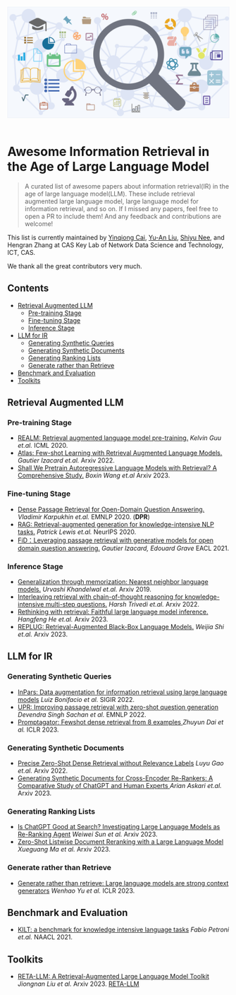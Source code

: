 <p align="center">
  <br>
  <img width="600" src="./imgs/IR with LLM.jpg" alt="logo of awesome repository">
  <br>
  <br>
</p>

# Awesome Information Retrieval in the Age of Large Language Model

> A curated list of awesome papers about information retrieval(IR) in the age of large language model(LLM). These include retrieval augmented large language model, large language model for information retrieval, and so on. If I missed any papers, feel free to open a PR to include them! And any feedback and contributions are welcome! 

This list is currently maintained by [Yinqiong Cai](https://caiyinqiong.github.io/resume/), [Yu-An Liu](https://davion-liu.github.io/), [Shiyu Nee](https://shiyunee.github.io/), and Hengran Zhang at CAS Key Lab of Network Data Science and Technology, ICT, CAS. 

We thank all the great contributors very much.

## Contents

- [Retrieval Augmented LLM](#retrieval-augmented-LLM)
	* [Pre-training Stage](#pre-training-stage)  
	* [Fine-tuning Stage](#fine-tuning-stage)        
	* [Inference Stage](#inference-stage) 
- [LLM for IR](#LLM-for-IR)
	* [Generating Synthetic Queries](#generating-synthetic-queries)  
	* [Generating Synthetic Documents](#generating-synthetic-documents) 
	* [Generating Ranking Lists](#generating-ranking-lists)       
	* [Generate rather than Retrieve](#generate-rather-than-retrieve) 
- [Benchmark and Evaluation](#benchmark-and-evaluation)
- [Toolkits](#toolkits)


## Retrieval Augmented LLM

### Pre-training Stage
- [REALM: Retrieval augmented language model pre-training.](http://proceedings.mlr.press/v119/guu20a/guu20a.pdf) *Kelvin Guu et.al.* ICML 2020.
- [Atlas: Few-shot Learning with Retrieval Augmented Language Models.](https://arxiv.org/pdf/2208.03299.pdf?trk=public_post_comment-text) *Gautier Izacard et.al.*  Arxiv 2022.
- [Shall We Pretrain Autoregressive Language Models with Retrieval? A Comprehensive Study.](https://arxiv.org/pdf/2304.06762) *Boxin Wang et.al* Arxiv 2023.

### Fine-tuning Stage

- [Dense Passage Retrieval for Open-Domain Question Answering.](https://arxiv.org/abs/2004.04906) *Vladimir Karpukhin et.al.* EMNLP 2020. (**DPR**)
- [RAG: Retrieval-augmented generation for knowledge-intensive NLP tasks.](https://arxiv.org/pdf/2005.12989) *Patrick Lewis et.al.* NeurIPS 2020.
- [FiD：Leveraging passage retrieval with generative models for open domain question answering.](https://arxiv.org/pdf/2007.01282) *Gautier Izacard, Edouard Grave* EACL 2021.

### Inference Stage

- [Generalization through memorization: Nearest neighbor language models.](https://arxiv.org/pdf/1911.00172.pdf) *Urvashi Khandelwal et.al.* Arxiv 2019.
- [Interleaving retrieval with chain-of-thought reasoning for knowledge-intensive multi-step questions.](https://arxiv.org/pdf/2212.10509) *Harsh Trivedi et.al.* Arxiv 2022.
- [Rethinking with retrieval: Faithful large language model inference.](https://arxiv.org/pdf/2301.00303) *Hangfeng He et.al.* Arxiv 2023.
- [REPLUG: Retrieval-Augmented Black-Box Language Models.](https://arxiv.org/pdf/2301.12652) *Weijia Shi et.al.* Arxiv 2023.

## LLM for IR

### Generating Synthetic Queries

- [InPars: Data augmentation for information retrieval using large language models](https://arxiv.org/pdf/2202.05144) *Luiz Bonifacio et al.* SIGIR 2022.
- [UPR: Improving passage retrieval with zero-shot question generation](https://arxiv.org/pdf/2204.07496) *Devendra Singh Sachan et al.* EMNLP 2022.
- [Promptagator: Fewshot dense retrieval from 8 examples ](https://arxiv.org/pdf/2209.11755) *Zhuyun Dai et al.* ICLR 2023.

### Generating Synthetic Documents

- [Precise Zero-Shot Dense Retrieval without Relevance Labels](https://arxiv.org/pdf/2212.10496) *Luyu Gao et.al.* Arxiv 2022.
- [Generating Synthetic Documents for Cross-Encoder Re-Rankers: A Comparative Study of ChatGPT and Human Experts ](https://arxiv.org/pdf/2305.02320) *Arian Askari et.al.* Arxiv 2023.

### Generating Ranking Lists

- [Is ChatGPT Good at Search? Investigating Large Language Models as Re-Ranking Agent](https://arxiv.org/pdf/2304.09542) *Weiwei Sun et al.* Arxiv 2023.
- [Zero-Shot Listwise Document Reranking with a Large Language Model ](https://arxiv.org/pdf/2305.02156) *Xueguang Ma et al.* Arxiv 2023.

### Generate rather than Retrieve

- [Generate rather than retrieve: Large language models are strong context generators](https://arxiv.org/pdf/2209.10063) *Wenhao Yu et al.* ICLR 2023.


## Benchmark and Evaluation

- [KILT: a benchmark for knowledge intensive language tasks](https://arxiv.org/pdf/2009.02252) *Fabio Petroni et.al.* NAACL 2021.

## Toolkits

- [RETA-LLM: A Retrieval-Augmented Large Language Model Toolkit](https://arxiv.org/pdf/2306.05212) *Jiongnan Liu et al.* Arxiv 2023. [RETA-LLM](https://github.com/RUC-GSAI/YuLan-IR/tree/main/RETA-LLM)
